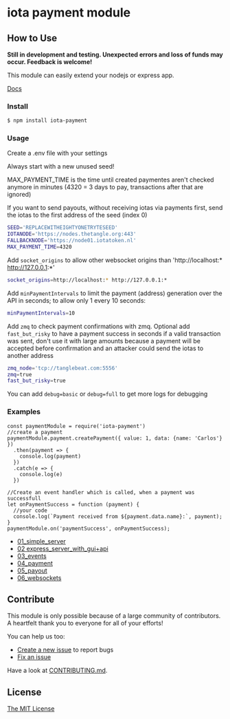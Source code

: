 # iota payment module

## How to Use

**Still in development and testing. Unexpected errors and loss of funds may occur. Feedback is welcome!**

This module can easily extend your nodejs or express app.

[Docs](./docs)

### Install

```bash
$ npm install iota-payment
```

### Usage

Create a .env file with your settings

Always start with a new unused seed!

MAX_PAYMENT_TIME is the time until created paymentes aren't checked anymore in minutes (4320 = 3 days to pay, transactions after that are ignored)

If you want to send payouts, without receiving iotas via payments first, send the iotas to the first address of the seed (index 0)

```bash
SEED='REPLACEWITHEIGHTYONETRYTESEED'
IOTANODE='https://nodes.thetangle.org:443'
FALLBACKNODE='https://node01.iotatoken.nl'
MAX_PAYMENT_TIME=4320
```

Add `socket_origins` to allow other websocket origins than 'http://localhost:* http://127.0.0.1:*'

```bash
socket_origins=http://localhost:* http://127.0.0.1:*
```

Add `minPaymentIntervals` to limit the payment (address) generation over the API in seconds; to allow only 1 every 10 seconds:

```bash
minPaymentIntervals=10
```

Add `zmq` to check payment confirmations with zmq. Optional add `fast_but_risky` to have a payment success in seconds if a valid transaction was sent, don't use it with large amounts because a payment will be accepted before confirmation and an attacker could send the iotas to another address

```bash
zmq_node='tcp://tanglebeat.com:5556'
zmq=true
fast_but_risky=true
```

You can add `debug=basic` or `debug=full` to get more logs for debugging

### Examples

```JS
const paymentModule = require('iota-payment')
//create a payment
paymentModule.payment.createPayment({ value: 1, data: {name: 'Carlos'} })
  .then(payment => {
    console.log(payment)
  })
  .catch(e => {
    console.log(e)
  })

//Create an event handler which is called, when a payment was successfull
let onPaymentSuccess = function (payment) {
  //your code
  console.log(`Payment received from ${payment.data.name}:`, payment);
}
paymentModule.on('paymentSuccess', onPaymentSuccess);
```

- [01_simple_server](./examples/01_simple_server.js)
- [02 express_server_with_gui+api](./examples/02_express_server_with_gui+api.js)
- [03_events](./examples/03_events.js)
- [04_payment](./examples/04_payment.js)
- [05_payout](./examples/05_payout.js)
- [06_websockets](./examples/06_websockets.js)

## Contribute

This module is only possible because of a large community of contributors. A heartfelt thank you to everyone for all of your efforts!

You can help us too:

- [Create a new issue](https://github.com/iota-pay/iota-payment-module/issues/new) to report bugs
- [Fix an issue](https://github.com/iota-pay/iota-payment-module/issues)

Have a look at [CONTRIBUTING.md](https://github.com/iota-pay/iota-payment-module/blob/master/CONTRIBUTING.md).

## License

[The MIT License](https://github.com/iota-pay/iota-payment-module/blob/master/LICENSE.md)
